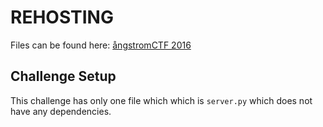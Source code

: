 # REHOSTING

Files can be found here: [ångstromCTF 2016](https://github.com/blairsec/challenges/tree/master/angstromctf/2016/crypto/help_center)

## Challenge Setup
This challenge has only one file which which is `server.py` which does not have any dependencies.